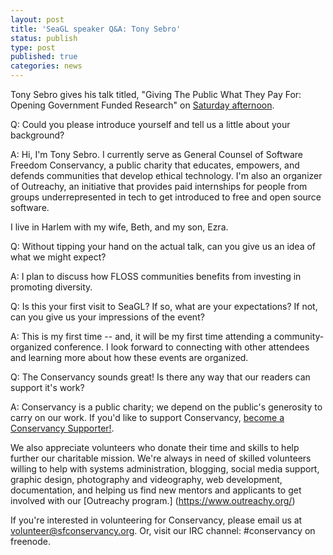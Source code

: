 ```yaml
---
layout: post
title: 'SeaGL speaker Q&A: Tony Sebro'
status: publish
type: post
published: true
categories: news
---
```



Tony Sebro gives his talk titled, "Giving The Public What They Pay For: Opening Government Funded Research" on [Saturday afternoon](https://osem.seagl.org/conferences/seagl2017/program/proposals/358).

Q: Could you please introduce yourself and tell us a little about your background?
 
A: Hi, I'm Tony Sebro.  I currently serve as General Counsel of Software Freedom Conservancy, a public charity that educates, empowers, and defends communities that develop ethical technology.  I'm also an organizer of Outreachy, an initiative that provides paid internships for people from groups underrepresented in tech to get introduced to free
and open source software.

I live in Harlem with my wife, Beth, and my son, Ezra.

Q: Without tipping your hand on the actual talk, can you give us an idea of what we might expect?

A: I plan to discuss how FLOSS communities benefits from investing in promoting diversity.

Q: Is this your first visit to SeaGL? If so, what are your expectations? If not, can you give us your impressions of the event?
 
A: This is my first time -- and, it will be my first time attending a community-organized conference.  I look forward to connecting with other attendees and learning more about how these events are organized.

Q: The Conservancy sounds great! Is there any way that our readers can support it's work?

A: Conservancy is a public charity; we depend on the public's generosity to carry on our work. If you'd like to support Conservancy, [become a Conservancy Supporter!](https://sfconservancy.org/supporter).

We also appreciate volunteers who donate their time and skills to help further our charitable mission.  We're always in need of skilled volunteers willing to help with systems administration, blogging, social media support, graphic design, photography and videography, web development, documentation, and helping us find new mentors and applicants to get involved with our [Outreachy program.] (https://www.outreachy.org/)

If you're interested in volunteering for Conservancy, please email us at volunteer@sfconservancy.org. Or, visit our IRC channel:  #conservancy on freenode.


